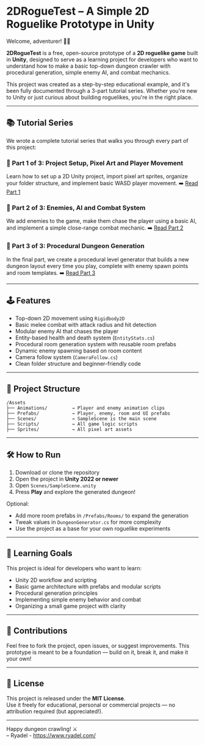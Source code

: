 # 2DRogueTest – A Simple 2D Roguelike Prototype in Unity

Welcome, adventurer! 🧙‍♂️

**2DRogueTest** is a free, open-source prototype of a **2D roguelike game** built in **Unity**, designed to serve as a learning project for developers who want to understand how to make a basic top-down dungeon crawler with procedural generation, simple enemy AI, and combat mechanics.

This project was created as a step-by-step educational example, and it's been fully documented through a 3-part tutorial series. Whether you're new to Unity or just curious about building roguelikes, you're in the right place.

---

## 📚 Tutorial Series

We wrote a complete tutorial series that walks you through every part of this project:

### 🔹 Part 1 of 3: Project Setup, Pixel Art and Player Movement
Learn how to set up a 2D Unity project, import pixel art sprites, organize your folder structure, and implement basic WASD player movement.
➡️ [Read Part 1](https://github.com/Ryadel/2DRogueTest)

### 🔹 Part 2 of 3: Enemies, AI and Combat System
We add enemies to the game, make them chase the player using a basic AI, and implement a simple close-range combat mechanic.
➡️ [Read Part 2](https://github.com/Ryadel/2DRogueTest)

### 🔹 Part 3 of 3: Procedural Dungeon Generation
In the final part, we create a procedural level generator that builds a new dungeon layout every time you play, complete with enemy spawn points and room templates.
➡️ [Read Part 3](https://github.com/Ryadel/2DRogueTest)

---

## 🕹️ Features

- Top-down 2D movement using `Rigidbody2D`
- Basic melee combat with attack radius and hit detection
- Modular enemy AI that chases the player
- Entity-based health and death system (`EntityStats.cs`)
- Procedural room generation system with reusable room prefabs
- Dynamic enemy spawning based on room content
- Camera follow system (`CameraFollow.cs`)
- Clean folder structure and beginner-friendly code

---

## 📂 Project Structure

```
/Assets
├── Animations/         → Player and enemy animation clips
├── Prefabs/            → Player, enemy, room and UI prefabs
├── Scenes/             → SampleScene is the main scene
├── Scripts/            → All game logic scripts
├── Sprites/            → All pixel art assets
```

---

## 🛠️ How to Run

1. Download or clone the repository  
2. Open the project in **Unity 2022 or newer**  
3. Open `Scenes/SampleScene.unity`  
4. Press **Play** and explore the generated dungeon!

Optional:
- Add more room prefabs in `/Prefabs/Rooms/` to expand the generation
- Tweak values in `DungeonGenerator.cs` for more complexity
- Use the project as a base for your own roguelike experiments

---

## 🧠 Learning Goals

This project is ideal for developers who want to learn:

- Unity 2D workflow and scripting
- Basic game architecture with prefabs and modular scripts
- Procedural generation principles
- Implementing simple enemy behavior and combat
- Organizing a small game project with clarity

---

## 🤝 Contributions

Feel free to fork the project, open issues, or suggest improvements. This prototype is meant to be a foundation — build on it, break it, and make it your own!

---

## 📜 License

This project is released under the **MIT License**.  
Use it freely for educational, personal or commercial projects — no attribution required (but appreciated!).

---

Happy dungeon crawling! ⚔️  
– Ryadel - https://www.ryadel.com/
